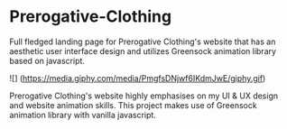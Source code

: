 # Prerogative-Clothing
Full fledged landing page for Prerogative Clothing's website that has an aesthetic user interface design and utilizes Greensock animation library based on javascript.

![] (https://media.giphy.com/media/PmgfsDNjwf6IKdmJwE/giphy.gif)

Prerogative Clothing's website highly emphasises on my UI & UX design and website animation skills.
This project makes use of Greensock animation library with vanilla javascript.
